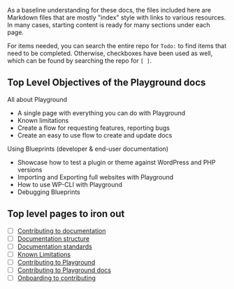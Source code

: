 As a baseline understanding for these docs, the files included here are Markdown files that are mostly "index" style with links to various resources. In many cases, starting content is ready for many sections under each page. 

For items needed, you can search the entire repo for `Todo:` to find items that need to be completed. Otherwise, checkboxes have been used as well, which can be found by searching the repo for `[ ]`.


## Top Level Objectives of the Playground docs
All about Playground
- A single page with everything you can do with Playground
- Known limitations
- Create a flow for requesting features, reporting bugs
- Create an easy to use flow to create and update docs

Using Blueprints (developer & end-user documentation)
- Showcase how to test a plugin or theme against WordPress and PHP versions
- Importing and Exporting full websites with Playground
- How to use WP-CLI with Playground
- Debugging Blueprints




## Top level pages to iron out
- [ ] [Contributing to documentation](./contributing-to-documentation.md)
- [ ] [Documentation structure](./documentation-structure.md)
- [ ] [Documentation standards](./documentation-standards.md)
- [ ] [Known Limitations](./known-limitations.md)
- [ ] [Contributing to Playground](./contributing.md)
- [ ] [Contributing to Playground docs](./contributing-to-playground.md)
- [ ] [Onboarding to contributing](./onboarding-to-contributing.md)
